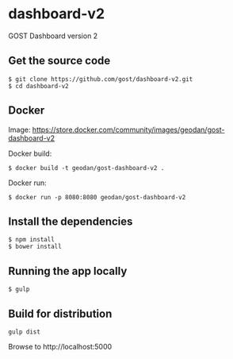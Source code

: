 # dashboard-v2
GOST Dashboard version 2

## Get the source code
```
$ git clone https://github.com/gost/dashboard-v2.git
$ cd dashboard-v2
```

## Docker

Image: https://store.docker.com/community/images/geodan/gost-dashboard-v2

Docker build:

```
$ docker build -t geodan/gost-dashboard-v2 .
```


Docker run:

```
$ docker run -p 8080:8080 geodan/gost-dashboard-v2
```

## Install the dependencies
```
$ npm install
$ bower install
```

## Running the app locally
```
$ gulp
```

## Build for distribution
```
gulp dist
```

Browse to http://localhost:5000